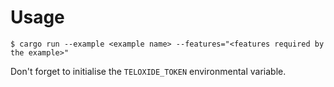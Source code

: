 # Usage

```
$ cargo run --example <example name> --features="<features required by the example>"
```

Don't forget to initialise the `TELOXIDE_TOKEN` environmental variable.
